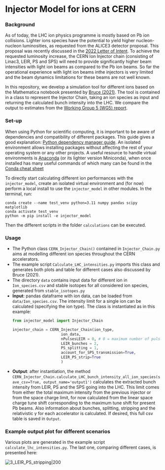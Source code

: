 # Injector Model for ions at CERN 

### Background

As of today, the LHC ion physics programme is mostly based on Pb ion collisions. Lighter ions species have the potential to yield higher nucleon-nucleon luminosities, as requested from the ALICE3 detector proposal. This proposal was recently discussed in the [2022 Letter of Intent](https://arxiv.org/abs/2211.02491). To achieve the requested luminosity increase, the CERN Ion Injector chain (consisting of Linac3, LEIR, PS and SPS) will need to provide significantly higher beam intensities with light ion beams as compared to the Pb ion beams. So far the operational experience with light ion beams inthe injectors is very limited and the beam dynamics limitations for these beams are not well known. 

In this repository, we develop a simulation tool for different ions based on the Mathematica notebook presented by [Bruce (2021)](https://indico.cern.ch/event/1085343/contributions/4563386/attachments/2326159/3964426/2021.10.12--LIU_ions--Run4_light_ion_scenarios.pdf). The tool is contained in a class to represent the Injector Chain, taking an ion species as input and returning the calculated bunch intensity into the LHC. We compare the output to estimates from the [Working Group 5 (WG5) report](https://cds.cern.ch/record/2650176). 

### Set-up

When using Python for scientific computing, it is important to be aware of dependencies and compatibility of different packages. This guide gives a good explanation: [Python dependency manager guide](https://aaltoscicomp.github.io/python-for-scicomp/dependencies/#dependency-management). An isolated environment allows installing packages without affecting the rest of your operating system or any other projects. A useful resource to handle virtual environments is [Anaconda](https://www.anaconda.com/) (or its lighter version Miniconda), when once installed has many useful commands of which many can be found in the [Conda cheat sheet](https://docs.conda.io/projects/conda/en/4.6.0/_downloads/52a95608c49671267e40c689e0bc00ca/conda-cheatsheet.pdf) 

To directly start calculating different ion performances with the `injector_model`, create an isolated virtual environment and (for now) perform a local install to use the `injector_model` in other modules. In the terminal, run:

```
conda create --name test_venv python=3.11 numpy pandas scipy matplotlib
conda activate test_venv
python -m pip install -e injector_model
```
Then the different scripts in the folder `calculations` can be executed. 

### Usage 

- The Python class `CERN_Injector_Chain()` contained in `Injector_Chain.py` aims at modelling different ion species throughout the CERN accelerators. 
- The example script `Calculate_LHC_intensities.py` imports this class and generates both plots and table for different cases also discussed by Bruce (2021). 
- The directory `data` contains input data for different ion in `Ion_species.csv` and stable isotopes for all considered ion species, generated from `stable_isotopes.py`
- **Input**: pandas dataframe with ion data, can be loaded from `data/Ion_species.csv`. The intensity limit for a single ion can be calculated (specifying the ion type). The class is instantiated as in this example:
  ```python
  from injector_model import Injector_Chain
  
  injector_chain = CERN_Injector_Chain(ion_type, 
                        ion_data, 
                        nPulsesLEIR = 0, # 0 = maximum number of pulses is calculated automatically
                        LEIR_bunches = 2,
                        PS_splitting = 1,
                        account_for_SPS_transmission=True,
                        LEIR_PS_strip=True
                        )
  ```
- **Output**: after instantiation, the method `CERN_Injector_Chain.calculate_LHC_bunch_intensity_all_ion_species(save_csv=True, output_name='output1')` calculates the extracted bunch intensity from LEIR, PS and the SPS going into the LHC. This limit comes from either the total maximum intensity from the previous injector or from the space charge limit, for now calculated from the linear space charge tune shift corresponding to the maximum tune shift for present Pb beams. Also information about bunches, splitting, stripping and the relativistic $\gamma$ for each accelerator is calculated. If desired, this full csv table is saved in `Output`.   

### Example output plot for different scenarios

Various plots are generated in the example script `calculate_lhc_intensities.py`. The last one, comparing different cases, is presented here:

![3_LEIR_PS_stripping|200](https://github.com/ewaagaard/InjectorModel/assets/68541324/cacad841-63fd-4aff-8b58-e5ed89b971b5)
